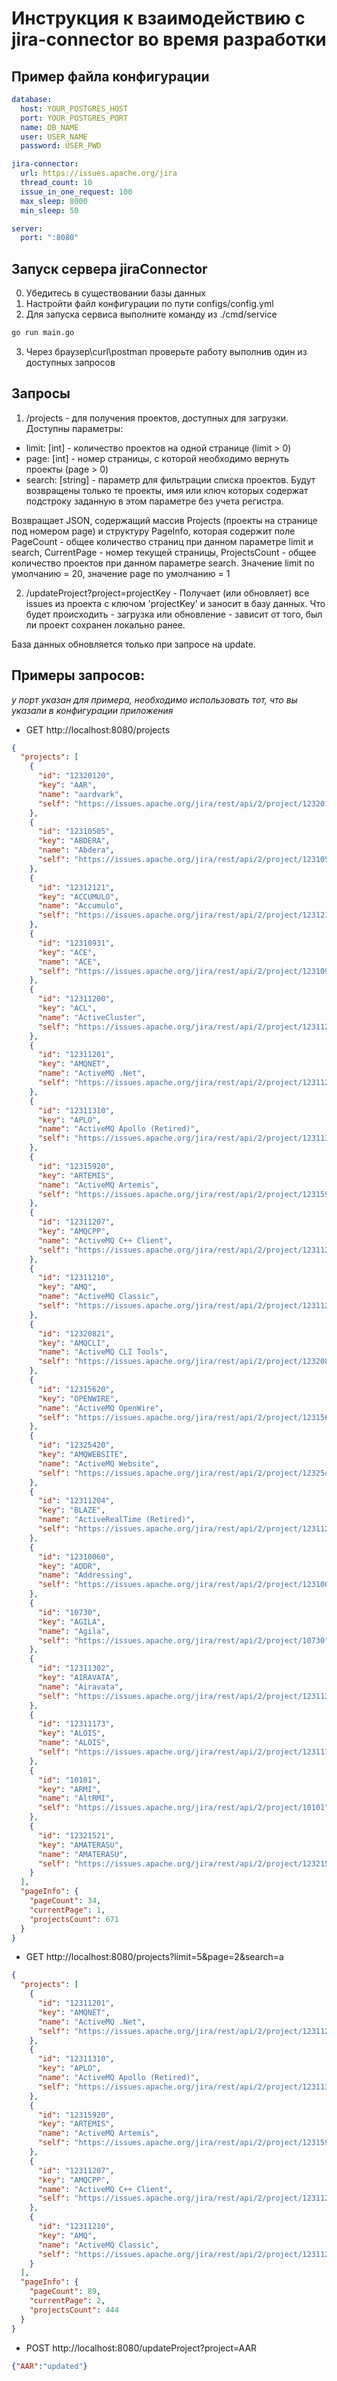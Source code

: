 # Инструкция к взаимодействию с jira-connector во время разработки

## Пример файла конфигурации
```yaml
database:
  host: YOUR_POSTGRES_HOST
  port: YOUR_POSTGRES_PORT
  name: DB_NAME
  user: USER_NAME
  password: USER_PWD

jira-connector:
  url: https://issues.apache.org/jira
  thread_count: 10
  issue_in_one_request: 100
  max_sleep: 8000
  min_sleep: 50

server:
  port: ":8080"
```

## Запуск сервера jiraConnector

0. Убедитесь в существовании базы данных
1. Настройти файл конфигурации по пути configs/config.yml
2. Для запуска сервиса выполните команду из ./cmd/service
```bash
go run main.go
```
3. Через браузер\curl\postman проверьте работу выполнив один из доступных запросов

## Запросы
1. /projects - для получения проектов, доступных для загрузки.
Доступны параметры:
- limit: [int] - количество проектов на одной странице (limit > 0)
- page: [int] - номер страницы, с которой необходимо вернуть проекты (page > 0)
- search: [string] - параметр для фильтрации списка проектов. Будут возвращены только те проекты, имя или ключ которых содержат подстроку заданную в этом параметре без учета регистра.

Возвращает JSON, содержащий массив Projects (проекты на странице под номером page) и структуру PageInfo, которая содержит поле PageCount - общее количество страниц при данном параметре limit и search, CurrentPage - номер текущей страницы, ProjectsCount - общее количество проектов при данном параметре search. Значение limit по умолчанию = 20, значение page по умолчанию = 1

2. /updateProject?project=projectKey - Получает (или обновляет) все issues из проекта с ключом 'projectKey' и заносит в базу данных. Что будет происходить - загрузка или
обновление - зависит от того, был ли проект сохранен локально ранее.

База данных обновляется только при запросе на update.

## Примеры запросов:
*у порт указан для примера, необходимо использовать тот, что вы указали в конфигурации приложения*
- GET http://localhost:8080/projects
```json
{
  "projects": [
    {
      "id": "12320120",
      "key": "AAR",
      "name": "aardvark",
      "self": "https://issues.apache.org/jira/rest/api/2/project/12320120"
    },
    {
      "id": "12310505",
      "key": "ABDERA",
      "name": "Abdera",
      "self": "https://issues.apache.org/jira/rest/api/2/project/12310505"
    },
    {
      "id": "12312121",
      "key": "ACCUMULO",
      "name": "Accumulo",
      "self": "https://issues.apache.org/jira/rest/api/2/project/12312121"
    },
    {
      "id": "12310931",
      "key": "ACE",
      "name": "ACE",
      "self": "https://issues.apache.org/jira/rest/api/2/project/12310931"
    },
    {
      "id": "12311200",
      "key": "ACL",
      "name": "ActiveCluster",
      "self": "https://issues.apache.org/jira/rest/api/2/project/12311200"
    },
    {
      "id": "12311201",
      "key": "AMQNET",
      "name": "ActiveMQ .Net",
      "self": "https://issues.apache.org/jira/rest/api/2/project/12311201"
    },
    {
      "id": "12311310",
      "key": "APLO",
      "name": "ActiveMQ Apollo (Retired)",
      "self": "https://issues.apache.org/jira/rest/api/2/project/12311310"
    },
    {
      "id": "12315920",
      "key": "ARTEMIS",
      "name": "ActiveMQ Artemis",
      "self": "https://issues.apache.org/jira/rest/api/2/project/12315920"
    },
    {
      "id": "12311207",
      "key": "AMQCPP",
      "name": "ActiveMQ C++ Client",
      "self": "https://issues.apache.org/jira/rest/api/2/project/12311207"
    },
    {
      "id": "12311210",
      "key": "AMQ",
      "name": "ActiveMQ Classic",
      "self": "https://issues.apache.org/jira/rest/api/2/project/12311210"
    },
    {
      "id": "12320821",
      "key": "AMQCLI",
      "name": "ActiveMQ CLI Tools",
      "self": "https://issues.apache.org/jira/rest/api/2/project/12320821"
    },
    {
      "id": "12315620",
      "key": "OPENWIRE",
      "name": "ActiveMQ OpenWire",
      "self": "https://issues.apache.org/jira/rest/api/2/project/12315620"
    },
    {
      "id": "12325420",
      "key": "AMQWEBSITE",
      "name": "ActiveMQ Website",
      "self": "https://issues.apache.org/jira/rest/api/2/project/12325420"
    },
    {
      "id": "12311204",
      "key": "BLAZE",
      "name": "ActiveRealTime (Retired)",
      "self": "https://issues.apache.org/jira/rest/api/2/project/12311204"
    },
    {
      "id": "12310060",
      "key": "ADDR",
      "name": "Addressing",
      "self": "https://issues.apache.org/jira/rest/api/2/project/12310060"
    },
    {
      "id": "10730",
      "key": "AGILA",
      "name": "Agila",
      "self": "https://issues.apache.org/jira/rest/api/2/project/10730"
    },
    {
      "id": "12311302",
      "key": "AIRAVATA",
      "name": "Airavata",
      "self": "https://issues.apache.org/jira/rest/api/2/project/12311302"
    },
    {
      "id": "12311173",
      "key": "ALOIS",
      "name": "ALOIS",
      "self": "https://issues.apache.org/jira/rest/api/2/project/12311173"
    },
    {
      "id": "10101",
      "key": "ARMI",
      "name": "AltRMI",
      "self": "https://issues.apache.org/jira/rest/api/2/project/10101"
    },
    {
      "id": "12321521",
      "key": "AMATERASU",
      "name": "AMATERASU",
      "self": "https://issues.apache.org/jira/rest/api/2/project/12321521"
    }
  ],
  "pageInfo": {
    "pageCount": 34,
    "currentPage": 1,
    "projectsCount": 671
  }
}
```
- GET http://localhost:8080/projects?limit=5&page=2&search=a
```json
{
  "projects": [
    {
      "id": "12311201",
      "key": "AMQNET",
      "name": "ActiveMQ .Net",
      "self": "https://issues.apache.org/jira/rest/api/2/project/12311201"
    },
    {
      "id": "12311310",
      "key": "APLO",
      "name": "ActiveMQ Apollo (Retired)",
      "self": "https://issues.apache.org/jira/rest/api/2/project/12311310"
    },
    {
      "id": "12315920",
      "key": "ARTEMIS",
      "name": "ActiveMQ Artemis",
      "self": "https://issues.apache.org/jira/rest/api/2/project/12315920"
    },
    {
      "id": "12311207",
      "key": "AMQCPP",
      "name": "ActiveMQ C++ Client",
      "self": "https://issues.apache.org/jira/rest/api/2/project/12311207"
    },
    {
      "id": "12311210",
      "key": "AMQ",
      "name": "ActiveMQ Classic",
      "self": "https://issues.apache.org/jira/rest/api/2/project/12311210"
    }
  ],
  "pageInfo": {
    "pageCount": 89,
    "currentPage": 2,
    "projectsCount": 444
  }
}
```
- POST http://localhost:8080/updateProject?project=AAR
```json
{"AAR":"updated"}
```